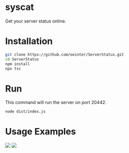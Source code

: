# syscat

Get your server status online.

# Installation

```sh
git clone https://github.com/oeinter/ServerStatus.git
cd ServerStatus
npm install
npx tsc
```

# Run

This command will run the server on port 20442.

```sh
node dist/index.js
```

# Usage Examples

![](https://cdn.discordapp.com/attachments/1058348223959412767/1099988473571725342/2023-04-24_6.21.10.png)
![](https://cdn.discordapp.com/attachments/1058348223959412767/1099988473802408026/2023-04-24_6.21.13.png)
